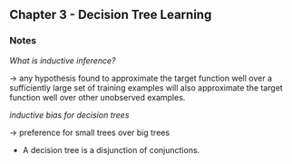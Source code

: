 ## Chapter 3 - Decision Tree Learning

### Notes

_What is inductive inference?_

-> any hypothesis found to approximate the target function well over a sufficiently large set of training examples will also approximate the target function well over other unobserved examples.

_inductive bias for decision trees_

-> preference for small trees over big trees

* A decision tree is a disjunction of conjunctions.


